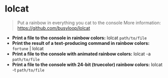 # lolcat
> Put a rainbow in everything you cat to the console
> More information: <https://github.com/busyloop/lolcat>
- **Print a file to the console in rainbow colors:**
lolcat `path/to/file`
- **Print the result of a text-producing command in rainbow colors:**
`fortune` | lolcat
- **Print a file to the console with animated rainbow colors:**
lolcat -a `path/to/file`
- **Print a file to the console with 24-bit (truecolor) rainbow colors:**
lolcat -t `path/to/file`

